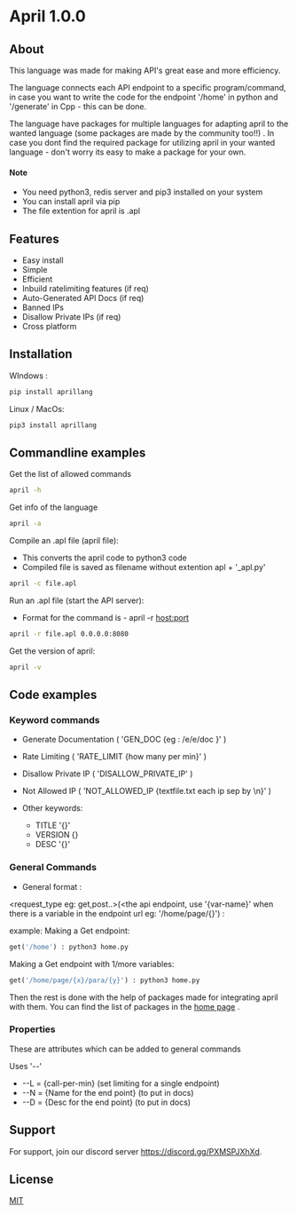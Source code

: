 
# April 1.0.0

## About
This language was made for making API's great ease and more efficiency.

The language connects each API endpoint to a specific program/command, in case you want to write the code for the endpoint '/home' in python and '/generate' in Cpp - this can be done.

The language have packages for multiple languages for adapting april to the wanted language (some packages are made by the community too!!) . In case you dont find the required package for utilizing april in your wanted language - don't worry its easy to make a package for your own.


#### Note 
- You need python3, redis server and pip3 installed on your system
- You can install april via pip
- The file extention for april is .apl 


##

## Features

- Easy install
- Simple
- Efficient
- Inbuild ratelimiting features (if req)
- Auto-Generated API Docs (if req)
- Banned IPs
- Disallow Private IPs (if req)
- Cross platform

## Installation

WIndows :
```sh
pip install aprillang
```

Linux / MacOs:
```sh
pip3 install aprillang
```
## Commandline examples

Get the list of allowed commands
```sh
april -h
```

Get info of the language
```sh
april -a
```

Compile an .apl file (april file):
- This converts the april code to python3 code
- Compiled file is saved as filename without extention apl + '_apl.py'

```sh
april -c file.apl
```

Run an .apl file (start the API server):
- Format for the command is - april -r <filename> <host:port>

```sh
april -r file.apl 0.0.0.0:8080
```

Get the version of april:

```sh
april -v
```

## Code examples

### Keyword commands

- Generate Documentation ( 'GEN_DOC {eg : /e/e/doc }' )
- Rate Limiting ( 'RATE_LIMIT {how many per min}' )
- Disallow Private IP ( 'DISALLOW_PRIVATE_IP' )
- Not Allowed IP ( 'NOT_ALLOWED_IP {textfile.txt each ip sep by \n}' )
 
- Other keywords:
    - TITLE '{}'
    - VERSION {}
    - DESC '{}'

### General Commands

- General format : 

<request_type eg: get,post..>(<the api endpoint, use '{var-name}' when there is a variable in the endpoint url eg: '/home/page/{}') : <the code execute the program which handle the endpoint eg: python3 home.py>


example:
Making a Get endpoint:
```py
get('/home') : python3 home.py
```
Making a Get endpoint with 1/more variables:
```py
get('/home/page/{x}/para/{y}') : python3 home.py
```

Then the rest is done with the help of packages made for integrating april with them.
You can find the list of packages in the [home page](https://github.com/merwin-asm/april) .

### Properties

These are attributes which can be added to general commands

Uses '--'

- --L = {call-per-min} (set limiting for a single endpoint)
- --N = {Name for the end point} (to put in docs)
- --D = {Desc for the end point} (to put in docs)
## Support

For support, join our discord server https://discord.gg/PXMSPJXhXd.


## License

[MIT](https://choosealicense.com/licenses/mit/)

